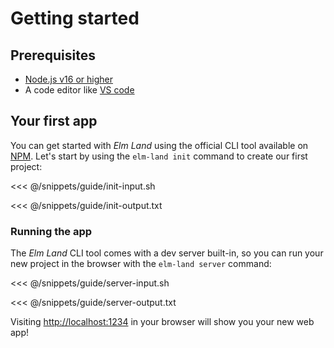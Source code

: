 # Getting started

## Prerequisites

- [Node.js v16 or higher](https://nodejs.org)
- A code editor like [VS code](https://code.visualstudio.com/)


## Your first app

You can get started with _Elm Land_ using the official CLI tool available on [NPM](https://npmjs.org/elm-land). Let's start by using the `elm-land init` command to create our first project:

<<< @/snippets/guide/init-input.sh

<code-group>
<code-block title="Terminal output">

<<< @/snippets/guide/init-output.txt

</code-block>
</code-group>



### Running the app

The _Elm Land_ CLI tool comes with a dev server built-in, so you can run your new project in the browser with the `elm-land server` command:

<<< @/snippets/guide/server-input.sh

<code-group>
<code-block title="Terminal output">

<<< @/snippets/guide/server-output.txt

</code-block>
</code-group>

Visiting [http://localhost:1234](http://localhost:1234) in your browser will show you your new web app!
